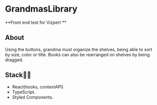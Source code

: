 # GrandmasLibrary

**Front end test for Vizpert **


## About

Using the buttons, grandma must organize the shelves, being able to sort by size, color or title. Books can also be rearranged on shelves by being dragged.

## Stack👨‍💻

* React(hooks, contextAPI).
* TypeScript.
* Styled Components.


